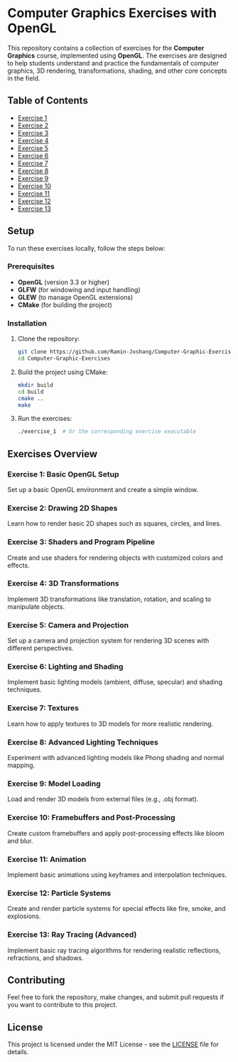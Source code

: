# Computer Graphics Exercises with OpenGL

This repository contains a collection of exercises for the **Computer Graphics** course, implemented using **OpenGL**. The exercises are designed to help students understand and practice the fundamentals of computer graphics, 3D rendering, transformations, shading, and other core concepts in the field.

## Table of Contents

- [Exercise 1](#exercise-1)
- [Exercise 2](#exercise-2)
- [Exercise 3](#exercise-3)
- [Exercise 4](#exercise-4)
- [Exercise 5](#exercise-5)
- [Exercise 6](#exercise-6)
- [Exercise 7](#exercise-7)
- [Exercise 8](#exercise-8)
- [Exercise 9](#exercise-9)
- [Exercise 10](#exercise-10)
- [Exercise 11](#exercise-11)
- [Exercise 12](#exercise-12)
- [Exercise 13](#exercise-13)

## Setup

To run these exercises locally, follow the steps below:

### Prerequisites

- **OpenGL** (version 3.3 or higher)
- **GLFW** (for windowing and input handling)
- **GLEW** (to manage OpenGL extensions)
- **CMake** (for building the project)

### Installation

1. Clone the repository:

    ```bash
    git clone https://github.com/Ramin-Joshang/Computer-Graphic-Exercises.git
    cd Computer-Graphic-Exercises
    ```

2. Build the project using CMake:

    ```bash
    mkdir build
    cd build
    cmake ..
    make
    ```

3. Run the exercises:

    ```bash
    ./exercise_1  # Or the corresponding exercise executable
    ```

## Exercises Overview

### Exercise 1: Basic OpenGL Setup
Set up a basic OpenGL environment and create a simple window.

### Exercise 2: Drawing 2D Shapes
Learn how to render basic 2D shapes such as squares, circles, and lines.

### Exercise 3: Shaders and Program Pipeline
Create and use shaders for rendering objects with customized colors and effects.

### Exercise 4: 3D Transformations
Implement 3D transformations like translation, rotation, and scaling to manipulate objects.

### Exercise 5: Camera and Projection
Set up a camera and projection system for rendering 3D scenes with different perspectives.

### Exercise 6: Lighting and Shading
Implement basic lighting models (ambient, diffuse, specular) and shading techniques.

### Exercise 7: Textures
Learn how to apply textures to 3D models for more realistic rendering.

### Exercise 8: Advanced Lighting Techniques
Experiment with advanced lighting models like Phong shading and normal mapping.

### Exercise 9: Model Loading
Load and render 3D models from external files (e.g., .obj format).

### Exercise 10: Framebuffers and Post-Processing
Create custom framebuffers and apply post-processing effects like bloom and blur.

### Exercise 11: Animation
Implement basic animations using keyframes and interpolation techniques.

### Exercise 12: Particle Systems
Create and render particle systems for special effects like fire, smoke, and explosions.

### Exercise 13: Ray Tracing (Advanced)
Implement basic ray tracing algorithms for rendering realistic reflections, refractions, and shadows.

## Contributing

Feel free to fork the repository, make changes, and submit pull requests if you want to contribute to this project.

## License

This project is licensed under the MIT License - see the [LICENSE](LICENSE) file for details.

